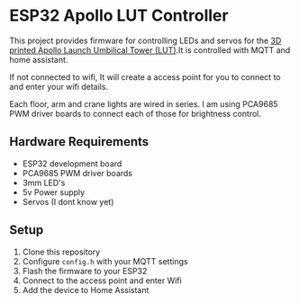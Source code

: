 # ESP32 Apollo LUT Controller

This project provides firmware for controlling LEDs and servos for the [3D printed Apollo Launch Umbilical Tower (LUT)](https://www.printables.com/model/621901-apollo-umbilical-tower-new).It is controlled with MQTT and home assistant.

If not connected to wifi, It will create a access point for you to connect to and enter your wifi details.

Each floor, arm and crane lights are wired in series. I am using PCA9685 PWM driver boards to connect each of those for brightness control.

## Hardware Requirements

- ESP32 development board
- PCA9685 PWM driver boards
- 3mm LED's
- 5v Power supply
- Servos (I dont know yet)

## Setup

1. Clone this repository
2. Configure `config.h` with your MQTT settings
3. Flash the firmware to your ESP32
4. Connect to the access point and enter Wifi
5. Add the device to Home Assistant
